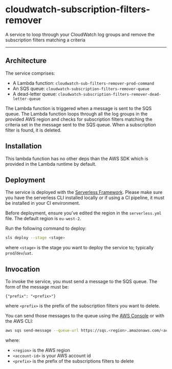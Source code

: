 # cloudwatch-subscription-filters-remover
A service to loop through your CloudWatch log groups and remove the subscription filters matching a criteria

---

## Architecture

The service comprises:
- A Lambda function: `cloudwatch-sub-filters-remover-prod-command`
- An SQS queue: `cloudwatch-subscription-filters-remover-queue`
- A dead-letter queue: `cloudwatch-subscription-filters-remover-dead-letter-queue`

The Lambda function is triggered when a message is sent to the SQS queue. The Lambda function loops through all the log groups in the provided AWS region and checks for subscription filters matching the criteria set in the message sent to the SQS queue. When a subscription filter is found, it is deleted.

## Installation

This lambda function has no other deps than the AWS SDK which is provided in the Lambda runtime by default.

## Deployment

The service is deployed with the [Serverless Framework](https://serverless.com). Please make sure you have the serverless CLI installed locally or if using a CI pipeline, it must be installed in your CI environment.

Before deployment, ensure you've edited the region in the `serverless.yml` file. The default region is `eu-west-2`.

Run the following command to deploy:

``` bash
sls deploy --stage <stage>
```

where `<stage>` is the stage you want to deploy the service to; typically `prod`/`dev`/`uat`.

## Invocation

To invoke the service, you must send a message to the SQS queue. The form of the message must be:

```
{"prefix": "<prefix>"}
```

where `<prefix>` is the prefix of the subscription filters you want to delete.

You can send those messages to the queue using the [AWS Console](https://aws.amazon.com) or with the AWS CLI:

```bash
aws sqs send-message --queue-url https://sqs.<region>.amazonaws.com/<account-id>/cloudwatch-subscription-filters-remover-dead-letter-queue --message-body '{"prefix": "<prefix>"}'
```

where:
- `<region>` is the AWS region
- `<account-id>` is your AWS account id
- `<prefix>` is the prefix of the subscriptions filters to delete

